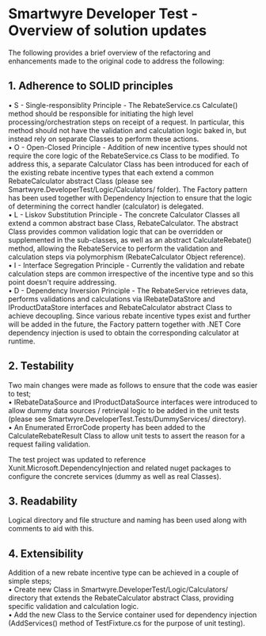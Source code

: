 # Smartwyre Developer Test - Overview of solution updates

The following provides a brief overview of the refactoring and enhancements made to the original code to address the following:

## 1. Adherence to SOLID principles
•	S - Single-responsiblity Principle - The RebateService.cs Calculate() method should be responsible for initiating the high level processing/orchestration steps on receipt of a request. In particular, this method should not have the validation and calculation logic baked in, but instead rely on separate Classes to perform these actions.
<br/>•	O - Open-Closed Principle - Addition of new incentive types should not require the core logic of the RebateService.cs Class to be modified. To address this, a separate Calculator Class has been introduced for each of the existing rebate incentive types that each extend a common RebateCalculator abstract Class (please see Smartwyre.DeveloperTest/Logic/Calculators/ folder). The Factory pattern has been used together with Dependency Injection to ensure that the logic of determining the correct handler (calculator) is delegated.
<br/>•	L - Liskov Substitution Principle - The concrete Calculator Classes all extend a common abstract base Class, RebateCalculator. The abstract Class provides common validation logic that can be overridden or supplemented in the sub-classes, as well as an abstract CalculateRebate() method, allowing the RebateService to perform the validation and calculation steps via polymorphism (RebateCalculator Object reference).
<br/>•	I - Interface Segregation Principle - Currently the validation and rebate calculation steps are common irrespective of the incentive type and so this point doesn't require addressing.
<br/>•	D - Dependency Inversion Principle - The RebateService retrieves data, performs validations and calculations via IRebateDataStore and IProductDataStore interfaces and RebateCalculator abstract Class to achieve decoupling. Since various rebate incentive types exist and further will be added in the future, the Factory pattern together with .NET Core dependency injection is used to obtain the corresponding calculator at runtime. 


## 2. Testability
Two main changes were made as follows to ensure that the code was easier to test;
<br/>•	IRebateDataSource and IProductDataSource interfaces were introduced to allow dummy data sources / retrieval logic to be added in the unit tests (please see Smartwyre.DeveloperTest.Tests/DummyServices/ directory).
<br/>•	An Enumerated ErrorCode property has been added to the CalculateRebateResult Class to allow unit tests to assert the reason for a request failing validation.

The test project was updated to reference Xunit.Microsoft.DependencyInjection and related nuget packages to configure the concrete services (dummy as well as real Classes). 


## 3. Readability
Logical directory and file structure and naming has been used along with comments to aid with this.


## 4. Extensibility
Addition of a new rebate incentive type can be achieved in a couple of simple steps;
<br/>•	Create new Class in Smartwyre.DeveloperTest/Logic/Calculators/ directory that extends the RebateCalculator abstract Class, providing specific validation and calculation logic.
<br/>•	Add the new Class to the Service container used for dependency injection (AddServices() method of TestFixture.cs for the purpose of unit testing).
